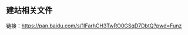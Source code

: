 <h2 style='pointer-events: none;'>建站相关文件</h2>

 
链接：https://pan.baidu.com/s/1lFarhCH3TwRO0GSqD7DbtQ?pwd=Funz


